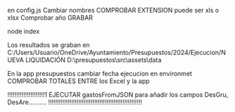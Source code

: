 en config.js
Cambiar nombres
COMPROBAR EXTENSION puede ser xls o xlsx
Comprobar año
GRABAR


node index


Los resultados se graban en 
C:/Users/Usuario/OneDrive/Ayuntamiento/Presupuestos/2024/Ejecucion/NUEVA LIQUIDACIÓN
D:\presupuestos\src\assets\data


En la app presupuestos cambiar fecha ejecucion en environmet
COMPROBAR TOTALES ENTRE los Excel y la app



!!!!!!!!!!!!!!!!!!!!!1  EJECUTAR gastosFromJSON  para añadir los campos DesGru, DesAre.......... !!!!!!!!!!!!!!!!!!!!!!!!!!!!!!!!!!!!!!!!!!!!!!!!!!!!!


